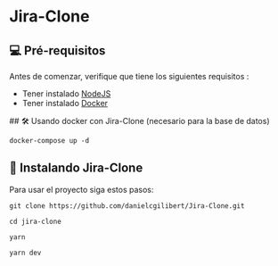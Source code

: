 # Jira-Clone

## 💻 Pré-requisitos

Antes de comenzar, verifique que tiene los siguientes requisitos :

- Tener instalado [NodeJS](https://nodejs.org/es/)
- Tener instalado [Docker](https://www.docker.com/)

## 🛠 Usando docker con Jira-Clone (necesario para la base de datos)

```
docker-compose up -d
```

## 🚀 Instalando Jira-Clone

Para usar el proyecto siga estos pasos:

```
git clone https://github.com/danielcgilibert/Jira-Clone.git
```

```
cd jira-clone
```

```
yarn
```

```
yarn dev
```
